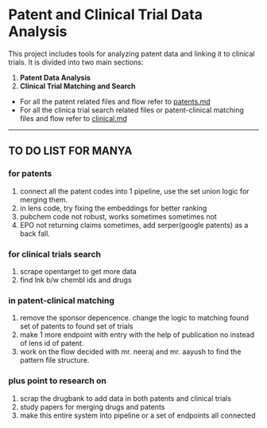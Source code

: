 # Patent and Clinical Trial Data Analysis

This project includes tools for analyzing patent data and linking it to clinical trials. It is divided into two main sections:

1. **Patent Data Analysis**
2. **Clinical Trial Matching and Search**

- For all the patent related files and flow refer to [patents.md](patents.md)
- For all the clinica trial search related files or patent-clinical matching files and flow refer to [clinical.md](clinical.md)

----------

## TO DO LIST FOR MANYA
### for patents
1. connect all the patent codes into 1 pipeline, use the set union logic for merging them.
2. in lens code, try fixing the embeddings for better ranking
3. pubchem code not robust, works sometimes sometimes not
4. EPO not returning claims sometimes, add serper(google patents) as a back fall.

### for clinical trials search
1. scrape opentarget to get more data
2. find lnk b/w chembl ids and drugs

### in patent-clinical matching
1. remove the sponsor depencence. change the logic to matching found set of patents to found set of trials
2. make 1 more endpoint with entry with the help of publication no instead of lens id of patent.
3. work on the flow decided with mr. neeraj and mr. aayush to find the pattern file structure.

### plus point to research on
1. scrap the drugbank to add data in both patents and clinical trials
2. study papers for merging drugs and patents
3. make this entire system into pipeline or a set of endpoints all connected
